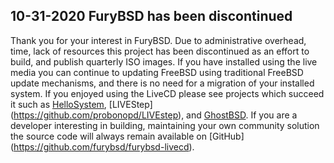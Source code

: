 ## 10-31-2020 FuryBSD has been discontinued

Thank you for your interest in FuryBSD.  Due to administrative overhead, time, lack of resources this project has been discontinued as an effort to build, and publish quarterly ISO images.  If you have installed using the live media you can continue to updating FreeBSD using traditional FreeBSD update mechanisms, and there is no need for a migration of your installed system.  If you enjoyed using the LiveCD please see projects which succeed it such as [HelloSystem](https://github.com/helloSystem/ISO), [LIVEStep] (https://github.com/probonopd/LIVEstep), and [GhostBSD](http://www.ghostbsd.org).  If you are a developer interesting in building, maintaining your own community solution the source code will always remain available on [GitHub] (https://github.com/furybsd/furybsd-livecd).
